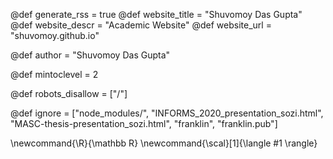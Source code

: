<!--
Add here global page variables to use throughout your
website.
The website_* must be defined for the RSS to work
-->
@def generate_rss = true
@def website_title = "Shuvomoy Das Gupta"
@def website_descr = "Academic Website"
@def website_url   = "shuvomoy.github.io"

@def author = "Shuvomoy Das Gupta"

@def mintoclevel = 2

@def robots_disallow = ["/"]

<!--
Add here files or directories that should be ignored by Franklin, otherwise
these files might be copied and, if markdown, processed by Franklin which
you might not want. Indicate directories by ending the name with a `/`.
-->
@def ignore = ["node_modules/", "INFORMS_2020_presentation_sozi.html", "MASC-thesis-presentation_sozi.html", "franklin", "franklin.pub"]

<!--
Add here global latex commands to use throughout your
pages. It can be math commands but does not need to be.
For instance:
* \newcommand{\phrase}{This is a long phrase to copy.}
-->
\newcommand{\R}{\mathbb R}
\newcommand{\scal}[1]{\langle #1 \rangle}